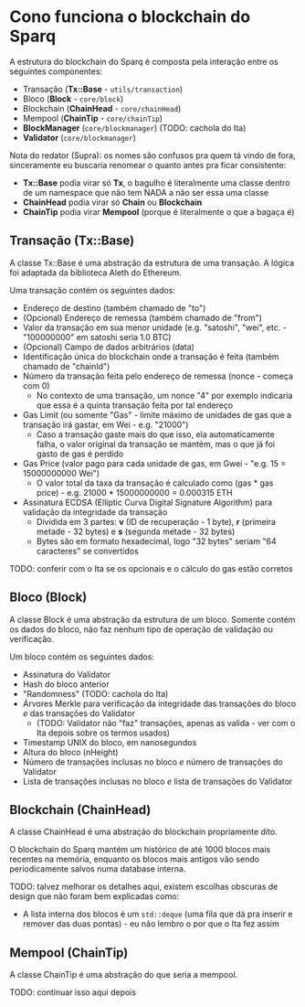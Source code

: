 # Cono funciona o blockchain do Sparq

A estrutura do blockchain do Sparq é composta pela interação entre os seguintes componentes:

* Transação (**Tx::Base** - `utils/transaction`)
* Bloco (**Block** - `core/block`)
* Blockchain (**ChainHead** - `core/chainHead`)
* Mempool (**ChainTip** - `core/chainTip`)
* **BlockManager** (`core/blockmanager`) (TODO: cachola do Ita)
* **Validator** (`core/blockmanager`)

Nota do redator (Supra): os nomes são confusos pra quem tá vindo de fora, sinceramente eu buscaria renomear o quanto antes pra ficar consistente:
- **Tx::Base** podia virar só **Tx**, o bagulho é literalmente uma classe dentro de um namespace que não tem NADA a não ser essa uma classe
- **ChainHead** podia virar só **Chain** ou **Blockchain**
- **ChainTip** podia virar **Mempool** (porque é literalmente o que a bagaça é)

## Transação (Tx::Base)

A classe Tx::Base é uma abstração da estrutura de uma transação. A lógica foi adaptada da biblioteca Aleth do Ethereum.

Uma transação contém os seguintes dados:

* Endereço de destino (também chamado de "to")
* (Opcional) Endereço de remessa (também chamado de "from")
* Valor da transação em sua menor unidade (e.g. "satoshi", "wei", etc. - "100000000" em satoshi seria 1.0 BTC)
* (Opcional) Campo de dados arbitrários (data)
* Identificação única do blockchain onde a transação é feita (também chamado de "chainId")
* Número da transação feita pelo endereço de remessa (nonce - começa com 0)
  * No contexto de uma transação, um nonce "4" por exemplo indicaria que essa é a quinta transação feita por tal endereço
* Gas Limit (ou somente "Gas" - limite máximo de unidades de gas que a transação irá gastar, em Wei - e.g. "21000")
  * Caso a transação gaste mais do que isso, ela automaticamente falha, o valor original da transação se mantém, mas o que já foi gasto de gas é perdido
* Gas Price (valor pago para cada unidade de gas, em Gwei - "e.g. 15 = 15000000000 Wei")
  * O valor total da taxa da transação é calculado como (gas * gas price) - e.g. 21000 * 15000000000 = 0.000315 ETH
* Assinatura ECDSA (Elliptic Curva Digital Signature Algorithm) para validação da integridade da transação
  * Dividida em 3 partes: **v** (ID de recuperação - 1 byte), **r** (primeira metade - 32 bytes) e **s** (segunda metade - 32 bytes)
  * Bytes são em formato hexadecimal, logo "32 bytes" seriam "64 caracteres" se convertidos

TODO: conferir com o Ita se os opcionais e o cálculo do gas estão corretos

## Bloco (Block)

A classe Block é uma abstração da estrutura de um bloco. Somente contém os dados do bloco, não faz nenhum tipo de operação de validação ou verificação.

Um bloco contém os seguintes dados:

* Assinatura do Validator
* Hash do bloco anterior
* "Randomness" (TODO: cachola do Ita)
* Árvores Merkle para verificação da integridade das transações do bloco *e* das transações do Validator
  * (TODO: Validator não "faz" transações, apenas as valida - ver com o Ita depois sobre os termos usados)
* Timestamp UNIX do bloco, em nanosegundos
* Altura do bloco (nHeight)
* Número de transações inclusas no bloco *e* número de transações do Validator
* Lista de transações inclusas no bloco *e* lista de transações do Validator

## Blockchain (ChainHead)

A classe ChainHead é uma abstração do blockchain propriamente dito.

O blockchain do Sparq mantém um histórico de até 1000 blocos mais recentes na memória, enquanto os blocos mais antigos vão sendo periodicamente salvos numa database interna.

TODO: talvez melhorar os detalhes aqui, existem escolhas obscuras de design que não foram bem explicadas como:

- A lista interna dos blocos é um `std::deque` (uma fila que dá pra inserir e remover das duas pontas) - eu não lembro o por que o Ita fez assim

## Mempool (ChainTip)

A classe ChainTip é uma abstração do que seria a mempool.

TODO: continuar isso aqui depois
